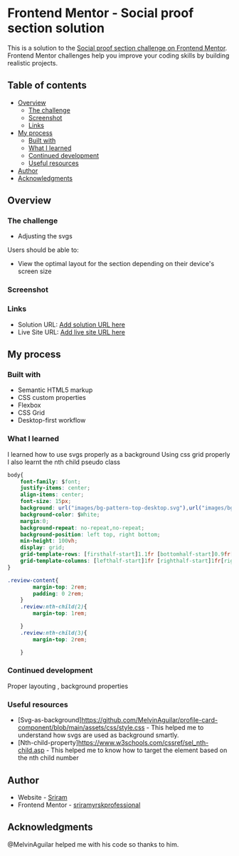 # Frontend Mentor - Social proof section solution

This is a solution to the [Social proof section challenge on Frontend Mentor](https://www.frontendmentor.io/challenges/social-proof-section-6e0qTv_bA). Frontend Mentor challenges help you improve your coding skills by building realistic projects. 

## Table of contents

- [Overview](#overview)
  - [The challenge](#the-challenge)
  - [Screenshot](#screenshot)
  - [Links](#links)
- [My process](#my-process)
  - [Built with](#built-with)
  - [What I learned](#what-i-learned)
  - [Continued development](#continued-development)
  - [Useful resources](#useful-resources)
- [Author](#author)
- [Acknowledgments](#acknowledgments)



## Overview

### The challenge
- Adjusting the svgs 

Users should be able to:

- View the optimal layout for the section depending on their device's screen size


### Screenshot



### Links

- Solution URL: [Add solution URL here](https://your-solution-url.com)
- Live Site URL: [Add live site URL here](https://your-live-site-url.com)

## My process

### Built with

- Semantic HTML5 markup
- CSS custom properties
- Flexbox
- CSS Grid
- Desktop-first workflow


### What I learned

I learned how to use svgs properly as a background
Using css grid properly
I also learnt the nth child pseudo class

```css
body{
    font-family: $font;
    justify-items: center;
    align-items: center;
    font-size: 15px;
    background: url("images/bg-pattern-top-desktop.svg"),url("images/bg-pattern-bottom-desktop.svg");
    background-color: $White;
    margin:0;
    background-repeat: no-repeat,no-repeat;
    background-position: left top, right bottom;
    min-height: 100vh;
    display: grid;
    grid-template-rows: [firsthalf-start]1.1fr [bottomhalf-start]0.9fr[bottomhalf-end];
    grid-template-columns: [lefthalf-start]1fr [righthalf-start]1fr[righthalf-end];
}

.review-content{
        margin-top: 2rem;
        padding: 0 2rem;
    }
    .review:nth-child(2){
        margin-top: 1rem;

    }
    .review:nth-child(3){
        margin-top: 2rem;

    }
```




### Continued development

Proper layouting , background properties

### Useful resources

- [Svg-as-background]https://github.com/MelvinAguilar/profile-card-component/blob/main/assets/css/style.css - This helped me to understand how svgs are used as background smartly. 
- [Nth-child-property]https://www.w3schools.com/cssref/sel_nth-child.asp - This helped me to know how to target the element based on the nth child number

## Author

- Website - [Sriram](https://www.your-site.com)
- Frontend Mentor - [sriramyrskprofessional](https://www.frontendmentor.io/profile/sriramyrskprofessional)

## Acknowledgments

@MelvinAguilar helped me with his code so thanks to him.